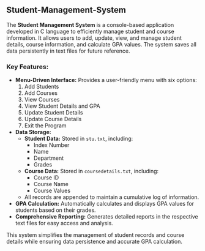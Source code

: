 ## Student-Management-System

The **Student Management System** is a console-based application developed in C language to efficiently manage student and course information. It allows users to add, update, view, and manage student details, course information, and calculate GPA values. The system saves all data persistently in text files for future reference.

### Key Features:
- **Menu-Driven Interface:** Provides a user-friendly menu with six options:
  1. Add Students
  2. Add Courses
  3. View Courses
  4. View Student Details and GPA
  5. Update Student Details
  6. Update Course Details
  7. Exit the Program
- **Data Storage:** 
  - **Student Data:** Stored in `stu.txt`, including:
    - Index Number
    - Name
    - Department
    - Grades
  - **Course Data:** Stored in `coursedetails.txt`, including:
    - Course ID
    - Course Name
    - Course Values
  - All records are appended to maintain a cumulative log of information.
- **GPA Calculation:** Automatically calculates and displays GPA values for students based on their grades.
- **Comprehensive Reporting:** Generates detailed reports in the respective text files for easy access and analysis.

This system simplifies the management of student records and course details while ensuring data persistence and accurate GPA calculation.

